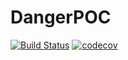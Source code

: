 # DangerPOC

[![Build Status](https://travis-ci.org/lucabelezal/DangerPOC.svg?branch=master)](https://travis-ci.org/lucabelezal/DangerPOC)
[![codecov](https://codecov.io/gh/lucabelezal/DangerPOC/branch/master/graph/badge.svg)](https://codecov.io/gh/lucabelezal/DangerPOC)
